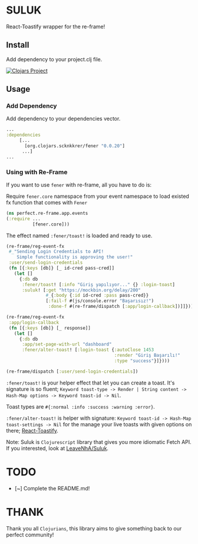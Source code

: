 # SULUK
React-Toastify wrapper for the re-frame!

## Install
Add dependency to your project.clj file.

[![Clojars Project](https://img.shields.io/clojars/v/org.clojars.scknkkrer/fener.svg)](https://clojars.org/org.clojars.scknkkrer/fener)

## Usage

### Add Dependency
Add dependency to your dependencies vector.

```clojure
...
:dependencies
     [...
       [org.clojars.scknkkrer/fener "0.0.20"]
      ...]
...

```

### Using with Re-Frame
If you want to use `fener` with re-frame, all you have to do is:

Require `fener.core` namespace from your event namespace to load existed fx function that comes with `Fener`

```clojure
(ns perfect.re-frame.app.events
(:require ...
          [fener.core]))

```

The effect named `:fener/toast!` is loaded and ready to use.

```clojure
(re-frame/reg-event-fx
 #_"Sending Login Credentials to API!
    Simple functionality is approving the user!"
 :user/send-login-credentials
 (fn [{:keys [db]} [_ id-cred pass-cred]]
   (let []
     {:db db
      :fener/toast! [:info "Giriş yapılıyor..." {} :login-toast]
      :suluk! [:get "https://mockbin.org/delay/200"
               #_{:body {:id id-cred :pass pass-cred}}
               [:fail-f #(js/console.error "Başarısız!")
                :done-f #(re-frame/dispatch [:app/login-callback])]]})))

(re-frame/reg-event-fx
 :app/login-callback
 (fn [{:keys [db]} [_ response]]
   (let []
     {:db db
      :app/set-page-with-url "dashboard"
      :fener/alter-toast! [:login-toast {:autoClose 1453
                                         :render "Giriş Başarılı!"
                                         :type "success"}]})))

(re-frame/dispatch [:user/send-login-credentials])
```
`:fener/toast!` is your helper effect that let you can create a toast. It's signature is so fluent; `Keyword toast-type -> Render | String content -> Hash-Map options -> Keyword toast-id -> Nil`.

Toast types are `#{:normal :info :success :warning :error}`.

`:fener/alter-toast!` is helper with signature: `Keyword toast-id -> Hash-Map toast-settings -> Nil` for the manage your live toasts with given options on there; [React-Toastify](https://github.com/fkhadra/react-toastify#update-a-toast).

Note: Suluk is `Clojurescript` library that gives you more idiomatic Fetch API. If you interested, look at [LeaveNhA/Suluk](https://github.com/LeaveNhA/suluk).

# TODO

- [~] Complete the README.md!

# THANK
Thank you all `Clojurians`, this library aims to give something back to our perfect community!
